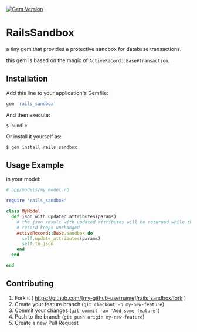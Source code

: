 [![Gem Version](https://badge.fury.io/rb/rails_sandbox.png)](https://rubygems.org/gems/rails_sandbox)

# RailsSandbox


a tiny gem that provides a protective sandbox for database transactions.

this gem is based on the magic of `ActiveRecord::Base#transaction`.

## Installation

Add this line to your application's Gemfile:

```ruby
gem 'rails_sandbox'
```

And then execute:

    $ bundle

Or install it yourself as:

    $ gem install rails_sandbox

## Usage Example

in your model:

```ruby
# app/models/my_model.rb

require 'rails_sandbox'

class MyModel
  def json_with_updated_attributes(params)
    # the json result with updated attributes will be returned while the actual
	# record keeps unchanged
    ActiveRecord::Base.sandbox do
	  self.update_attributes(params)
	  self.to_json
	end
  end

end
```


## Contributing

1. Fork it ( https://github.com/[my-github-username]/rails_sandbox/fork )
2. Create your feature branch (`git checkout -b my-new-feature`)
3. Commit your changes (`git commit -am 'Add some feature'`)
4. Push to the branch (`git push origin my-new-feature`)
5. Create a new Pull Request
